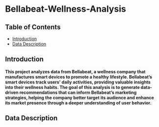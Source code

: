 # Bellabeat-Wellness-Analysis

## Table of Contents
- [Introduction](#introduction)
- [Data Description](#data-description)
## Introduction 
#### This project analyzes data from Bellabeat, a wellness company that manufactures smart devices to promote a healthy lifestyle. Bellabeat’s smart devices track users' daily activities, providing valuable insights into their wellness habits. The goal of this analysis is to generate data-driven recommendations that can inform Bellabeat’s marketing strategies, helping the company better target its audience and enhance its market presence through a deeper understanding of user behavior.

## Data Description 

##
